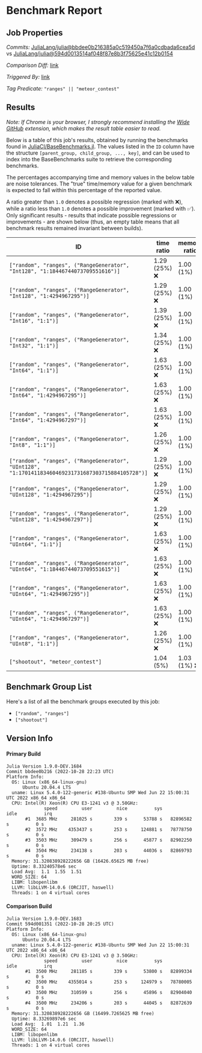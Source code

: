 # Benchmark Report

## Job Properties

*Commits:* [JuliaLang/julia@bbdee0b216385a0c519450a7f6a0cdbada6cea5d](https://github.com/JuliaLang/julia/commit/bbdee0b216385a0c519450a7f6a0cdbada6cea5d) vs [JuliaLang/julia@594d0013514af048f87e8b3f75625e41c12b0154](https://github.com/JuliaLang/julia/commit/594d0013514af048f87e8b3f75625e41c12b0154)

*Comparison Diff:* [link](https://github.com/JuliaLang/julia/compare/594d0013514af048f87e8b3f75625e41c12b0154..bbdee0b216385a0c519450a7f6a0cdbada6cea5d)

*Triggered By:* [link](https://github.com/JuliaLang/julia/commit/bbdee0b216385a0c519450a7f6a0cdbada6cea5d#commitcomment-89817022)

*Tag Predicate:* `"ranges" || "meteor_contest"`

## Results

*Note: If Chrome is your browser, I strongly recommend installing the [Wide GitHub](https://chrome.google.com/webstore/detail/wide-github/kaalofacklcidaampbokdplbklpeldpj?hl=en)
extension, which makes the result table easier to read.*

Below is a table of this job's results, obtained by running the benchmarks found in
[JuliaCI/BaseBenchmarks.jl](https://github.com/JuliaCI/BaseBenchmarks.jl). The values
listed in the `ID` column have the structure `[parent_group, child_group, ..., key]`,
and can be used to index into the BaseBenchmarks suite to retrieve the corresponding
benchmarks.

The percentages accompanying time and memory values in the below table are noise tolerances. The "true"
time/memory value for a given benchmark is expected to fall within this percentage of the reported value.

A ratio greater than `1.0` denotes a possible regression (marked with :x:), while a ratio less
than `1.0` denotes a possible improvement (marked with :white_check_mark:). Only significant results - results
that indicate possible regressions or improvements - are shown below (thus, an empty table means that all
benchmark results remained invariant between builds).

| ID | time ratio | memory ratio |
|----|------------|--------------|
| `["random", "ranges", ("RangeGenerator", "Int128", "1:18446744073709551616")]` | 1.29 (25%) :x: | 1.00 (1%)  |
| `["random", "ranges", ("RangeGenerator", "Int128", "1:4294967295")]` | 1.29 (25%) :x: | 1.00 (1%)  |
| `["random", "ranges", ("RangeGenerator", "Int16", "1:1")]` | 1.39 (25%) :x: | 1.00 (1%)  |
| `["random", "ranges", ("RangeGenerator", "Int32", "1:1")]` | 1.34 (25%) :x: | 1.00 (1%)  |
| `["random", "ranges", ("RangeGenerator", "Int64", "1:1")]` | 1.63 (25%) :x: | 1.00 (1%)  |
| `["random", "ranges", ("RangeGenerator", "Int64", "1:4294967295")]` | 1.63 (25%) :x: | 1.00 (1%)  |
| `["random", "ranges", ("RangeGenerator", "Int64", "1:4294967297")]` | 1.63 (25%) :x: | 1.00 (1%)  |
| `["random", "ranges", ("RangeGenerator", "Int8", "1:1")]` | 1.26 (25%) :x: | 1.00 (1%)  |
| `["random", "ranges", ("RangeGenerator", "UInt128", "1:170141183460469231731687303715884105728")]` | 1.29 (25%) :x: | 1.00 (1%)  |
| `["random", "ranges", ("RangeGenerator", "UInt128", "1:4294967295")]` | 1.29 (25%) :x: | 1.00 (1%)  |
| `["random", "ranges", ("RangeGenerator", "UInt128", "1:4294967297")]` | 1.29 (25%) :x: | 1.00 (1%)  |
| `["random", "ranges", ("RangeGenerator", "UInt64", "1:1")]` | 1.63 (25%) :x: | 1.00 (1%)  |
| `["random", "ranges", ("RangeGenerator", "UInt64", "1:18446744073709551615")]` | 1.63 (25%) :x: | 1.00 (1%)  |
| `["random", "ranges", ("RangeGenerator", "UInt64", "1:4294967295")]` | 1.63 (25%) :x: | 1.00 (1%)  |
| `["random", "ranges", ("RangeGenerator", "UInt64", "1:4294967297")]` | 1.63 (25%) :x: | 1.00 (1%)  |
| `["random", "ranges", ("RangeGenerator", "UInt8", "1:1")]` | 1.26 (25%) :x: | 1.00 (1%)  |
| `["shootout", "meteor_contest"]` | 1.04 (5%)  | 1.03 (1%) :x: |

## Benchmark Group List

Here's a list of all the benchmark groups executed by this job:

- `["random", "ranges"]`
- `["shootout"]`

## Version Info

#### Primary Build

```
Julia Version 1.9.0-DEV.1684
Commit bbdee0b216 (2022-10-28 22:23 UTC)
Platform Info:
  OS: Linux (x86_64-linux-gnu)
      Ubuntu 20.04.4 LTS
  uname: Linux 5.4.0-122-generic #138-Ubuntu SMP Wed Jun 22 15:00:31 UTC 2022 x86_64 x86_64
  CPU: Intel(R) Xeon(R) CPU E3-1241 v3 @ 3.50GHz: 
              speed         user         nice          sys         idle          irq
       #1  3685 MHz     281025 s        339 s      53788 s   82896582 s          0 s
       #2  3572 MHz    4353437 s        253 s     124881 s   78778750 s          0 s
       #3  3503 MHz     309479 s        256 s      45877 s   82902250 s          0 s
       #4  3504 MHz     234138 s        203 s      44036 s   82869793 s          0 s
  Memory: 31.320838928222656 GB (16426.65625 MB free)
  Uptime: 8.33240578e6 sec
  Load Avg:  1.1  1.55  1.51
  WORD_SIZE: 64
  LIBM: libopenlibm
  LLVM: libLLVM-14.0.6 (ORCJIT, haswell)
  Threads: 1 on 4 virtual cores

```

#### Comparison Build

```
Julia Version 1.9.0-DEV.1683
Commit 594d001351 (2022-10-28 20:25 UTC)
Platform Info:
  OS: Linux (x86_64-linux-gnu)
      Ubuntu 20.04.4 LTS
  uname: Linux 5.4.0-122-generic #138-Ubuntu SMP Wed Jun 22 15:00:31 UTC 2022 x86_64 x86_64
  CPU: Intel(R) Xeon(R) CPU E3-1241 v3 @ 3.50GHz: 
              speed         user         nice          sys         idle          irq
       #1  3500 MHz     281185 s        339 s      53800 s   82899334 s          0 s
       #2  3500 MHz    4355014 s        253 s     124979 s   78780005 s          0 s
       #3  3500 MHz     310599 s        256 s      45896 s   82904040 s          0 s
       #4  3500 MHz     234206 s        203 s      44045 s   82872639 s          0 s
  Memory: 31.320838928222656 GB (16499.7265625 MB free)
  Uptime: 8.33269897e6 sec
  Load Avg:  1.01  1.21  1.36
  WORD_SIZE: 64
  LIBM: libopenlibm
  LLVM: libLLVM-14.0.6 (ORCJIT, haswell)
  Threads: 1 on 4 virtual cores

```
